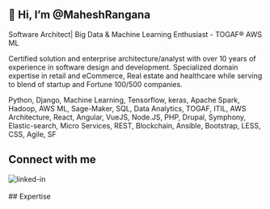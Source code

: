 ## 👋 Hi, I’m @MaheshRangana

Software Architect| Big Data & Machine Learning Enthusiast - TOGAF® AWS ML

Certified solution and enterprise architecture/analyst with over 10 years of experience in software design and development. Specialized domain expertise in retail and eCommerce, Real estate and healthcare while serving to blend of startup and Fortune 100/500 companies.

Python, Django, Machine Learning, Tensorflow, keras, Apache Spark, Hadoop, AWS ML, Sage-Maker, SQL, Data Analytics, TOGAF, ITIL, AWS Architecture, React, Angular, VueJS, Node.JS, PHP, Drupal, Symphony, Elastic-search, Micro Services, REST, Blockchain, Ansible, Bootstrap, LESS, CSS, Agile, SF

## Connect with me
[<img align="left" alt="linked-in" src="https://img.shields.io/badge/linkedin-%230077B5.svg?&style=for-the-badge&logo=linkedin&logoColor=white" />](https://www.linkedin.com/in/maheshrangana/)

<br>
<br>
## Expertise
<!--<img align="left" alt="react" src="https://img.shields.io/badge/react%20-%2320232a.svg?&style=for-the-badge&logo=react&logoColor=%2361DAFB" />-->


<!---
MaheshRangana/MaheshRangana is a ✨ special ✨ repository because its `README.md` (this file) appears on your GitHub profile.
You can click the Preview link to take a look at your changes.
--->

